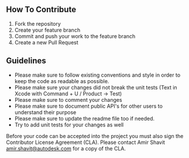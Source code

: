 ## How To Contribute
1. Fork the repository
2. Create your feature branch
3. Commit and push your work to the feature branch
4. Create a new Pull Request


## Guidelines
* Please make sure to follow existing conventions and style in order to keep the code as readable as possible.
* Please make sure your changes did not break the unit tests (Text in Xcode with Command + U / Product -> Test)
* Please make sure to comment your changes
* Please make sure to document public API's for other users to understand their purpose
* Please make sure to update the readme file too if needed.
* Try to add unit tests for your changes as well


Before your code can be accepted into the project you must also sign the Contributor License Agreement (CLA). 
Please contact Amir Shavit <amir.shavit@autodesk.com> for a copy of the CLA.
